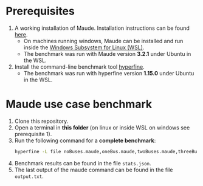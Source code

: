 # Prerequisites
1. A working installation of Maude. Installation instructions can be found [here](https://maude.cs.illinois.edu/w/index.php/Maude_download_and_installation).
   - On machines running windows, Maude can be installed and run inside the [Windows Subsystem for Linux (WSL)](https://docs.microsoft.com/en-us/windows/wsl/install).
   - The benchmark was run with Maude version **3.2.1** under Ubuntu in the WSL.
2. Install the command-line benchmark tool [hyperfine](https://github.com/sharkdp/hyperfine#installation).
   - The benchmark was run with hyperfine version **1.15.0** under Ubuntu in the WSL.

# Maude use case benchmark
1. Clone this repository.
2. Open a terminal in **this folder** (on linux or inside WSL on windows see prerequisite 1).
3. Run the following command for a **complete benchmark**:
    ```bash
    hyperfine -L file noBuses.maude,oneBus.maude,twoBuses.maude,threeBuses.maude "maude {file}" --output ./output.txt --export-json stats.json
    ```
4. Benchmark results can be found in the file `stats.json`.
5. The last output of the maude command can be found in the file `output.txt`.
